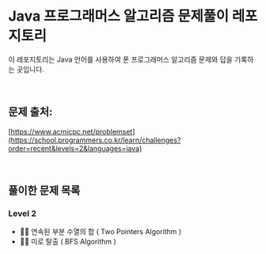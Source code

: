 # Java 프로그래머스 알고리즘 문제풀이 레포지토리

이 레포지토리는 Java 언어를 사용하여 푼 프로그래머스 알고리즘 문제와 답을 기록하는 곳입니다.

<br>

## 문제 출처:

[https://www.acmicpc.net/problemset](https://school.programmers.co.kr/learn/challenges?order=recent&levels=2&languages=java)

<br>

## 풀이한 문제 목록
### Level 2
- 🧑‍💻 연속된 부분 수열의 합 ( Two Pointers Algorithm )
- 🧑‍💻 미로 탈출 ( BFS Algorithm )
